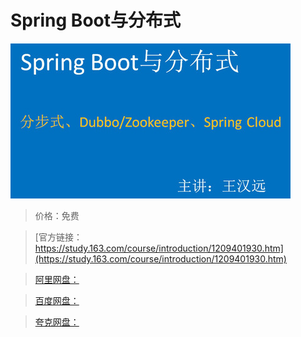 # Spring Boot与分布式

![img](../../../assets/study163/free/1341826b92a4400bb7b3fee631289314.jpg)

> 价格：免费

> [官方链接：https://study.163.com/course/introduction/1209401930.htm](https://study.163.com/course/introduction/1209401930.htm)

> [阿里网盘：]()

> [百度网盘：]()

> [夸克网盘：]()
